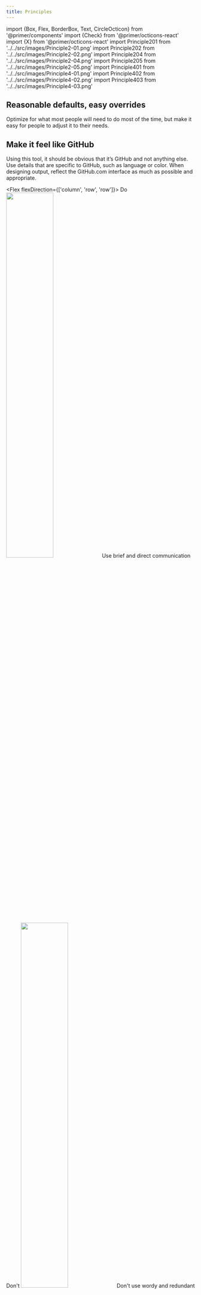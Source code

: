 ```yaml
---
title: Principles
---
```


import {Box, Flex, BorderBox, Text, CircleOcticon} from '@primer/components'
import {Check} from '@primer/octicons-react'
import {X} from '@primer/octicons-react'
import Principle201 from '../../src/images/Principle2-01.png'
import Principle202 from '../../src/images/Principle2-02.png'
import Principle204 from '../../src/images/Principle2-04.png'
import Principle205 from '../../src/images/Principle2-05.png'
import Principle401 from '../../src/images/Principle4-01.png'
import Principle402 from '../../src/images/Principle4-02.png'
import Principle403 from '../../src/images/Principle4-03.png'

## Reasonable defaults, easy overrides
Optimize for what most people will need to do most of the time, but make it easy for people to adjust it to their needs.

## Make it feel like GitHub
Using this tool, it should be obvious that it’s GitHub and not anything else. Use details that are specific to GitHub, such as language or color. When designing output, reflect the GitHub.com interface as much as possible and appropriate.


<Flex flexDirection={['column', 'row', 'row']}>
  <Box mr="2"  mb="4">
    <Flex flexDirection="row" alignItems="center" mb="2">
      <CircleOcticon icon={Check} size={16} bg="green.5" color="white" mr="2" p="1"/>
      <Text fontWeight="bold" color="gray.9" ml="1">
        Do
      </Text>
    </Flex>
    <Box>
      <img src={Principle204} width="50%" />
    </Box>
    <Text fontSize="0" color="gray.5">
      Use brief and direct communication
    </Text>
  </Box>
  <Box mr="2">
    <Flex flexDirection="row" alignItems="center" mb="2">
      <CircleOcticon icon={X} size={16} bg="red.5" color="white" mr="2" p="1"/>
      <Text fontWeight="bold" color="gray.9" ml="1">
        Don't
      </Text>
    </Flex>
    <Box borderRadius="3">
      <img src={Principle201} width="50%" />
    </Box>
    <Text fontSize="0" color="gray.5">
      Don't use wordy and redundant copy
    </Text>
  </Box>
</Flex>

<Flex flexDirection={['column', 'row', 'row']}>
  <Box mr="2"  mb="4">
    <Flex flexDirection="row" alignItems="center" mb="2">
      <CircleOcticon icon={Check} size={16} bg="green.5" color="white" mr="2" p="1"/>
      <Text fontWeight="bold" color="gray.9" ml="1">
        Do
      </Text>
    </Flex>
    <Box>
      <img src={Principle205} width="50%" />
    </Box>
    <Text fontSize="0" color="gray.5">
      Use brief and direct communication
    </Text>
  </Box>
  <Box mr="2">
    <Flex flexDirection="row" alignItems="center" mb="2">
      <CircleOcticon icon={X} size={16} bg="red.5" color="white" mr="2" p="1"/>
      <Text fontWeight="bold" color="gray.9" ml="1">
        Don't
      </Text>
    </Flex>
    <Box borderRadius="3">
      <img src={Principle202} width="50%" />
    </Box>
    <Text fontSize="0" color="gray.5">
      Don't use wordy and redundant copy
    </Text>
  </Box>
</Flex>

**Resources**
- [GitHub Brand Content Guide](https://brand.github.com/content/)


## Reduce cognitive load
Command line interfaces have very few affordances, rely on memory, and are often unforgiving of mistakes. We do our best to design our commands to mitigate this.

Reducing cognitive load is necessary for  [making an accessible product](https://www.w3.org/TR/coga-usable/#summary) .

**Ways to reduce cognitive load**
* Include confirm steps, especially for riskier commands
* Include headers to help set context for output
* Ensure consistent command language to make memorizing easier
* Ensure similar commands are visually and behaviorally parallel.
	* For example, any create command should behave the same
* Anticipate what people might want to do next.
	* For example, we ask if you want to delete your branch after you merge.
* Anticipate what mistakes people might make


## Bias towards terminal, but make it easy to get to the browser
We want to keep people in the terminal wherever we can to maintain focus and reduce context switching, but when it’s necessary to jump to GitHub.com make it obvious, fast, and easy. Certain actions are probably better to do in a visual interface.

Examples
* —web flags
* outputting URLs
* Preview in browser step


<img src={Principle401} alt="" />
<Text textAlign="center" fontSize="1" color="gray.6">
  Enable and disable libraries of components from across your team.
</Text>

<img src={Principle402} alt="" />


<img src={Principle403} alt="" />
